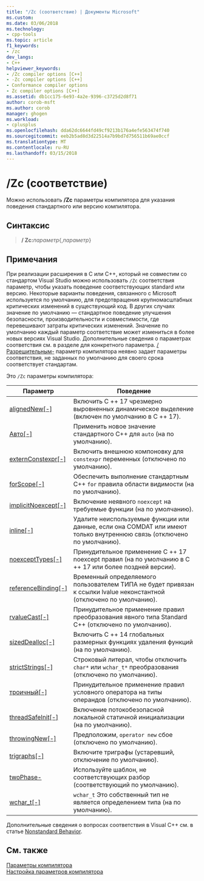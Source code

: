 ```yaml
---
title: "/Zc (соответствие) | Документы Microsoft"
ms.custom: 
ms.date: 03/06/2018
ms.technology:
- cpp-tools
ms.topic: article
f1_keywords:
- /zc
dev_langs:
- C++
helpviewer_keywords:
- /Zc compiler options [C++]
- -Zc compiler options [C++]
- Conformance compiler options
- Zc compiler options [C++]
ms.assetid: db1cc175-6e93-4a2e-9396-c3725d2d8f71
author: corob-msft
ms.author: corob
manager: ghogen
ms.workload:
- cplusplus
ms.openlocfilehash: dda62dc6644fd49cf9213b176a4efe563474f740
ms.sourcegitcommit: eeb2b5ad8d3d22514a7b9bd7d756511b69ae0ccf
ms.translationtype: MT
ms.contentlocale: ru-RU
ms.lasthandoff: 03/15/2018
---
```

# <a name="zc-conformance"></a>/Zc (соответствие)

Можно использовать **/Zc** параметры компилятора для указания поведения стандартного или версию компилятора.

## <a name="syntax"></a>Синтаксис

> **/ Zc:**_параметр_{,_параметр_}

## <a name="remarks"></a>Примечания

При реализации расширения в C или C++, который не совместим со стандартом Visual Studio можно использовать `/Zc` соответствия параметр, чтобы указать поведение соответствующих standard или версию. Некоторые варианты поведения, связанного с Microsoft используется по умолчанию, для предотвращения крупномасштабных критических изменений в существующий код. В других случаях значение по умолчанию — стандартное поведение улучшения безопасности, производительности и совместимости, где перевешивают затраты критических изменений. Значение по умолчанию каждый параметр соответствие может измениться в более новых версиях Visual Studio. Дополнительные сведения о параметрах соответствия см. в разделе для конкретного параметра. [/ Разрешительным-](permissive-standards-conformance.md) параметр компилятора неявно задает параметры соответствия, не заданных по умолчанию для своего срока соответствует стандартам.

Это `/Zc` параметры компилятора:

|Параметр|Поведение|
|---|---|
|[alignedNew\[-\]](zc-alignednew.md)|Включить C ++ 17 чрезмерно выровненных динамическое выделение (включен по умолчанию в C ++ 17).|
|[Авто\[-\]](zc-auto-deduce-variable-type.md)|Применить новое значение стандартного C++ для `auto` (на по умолчанию).|
|[externConstexpr\[-\]](zc-externconstexpr.md)|Включить внешнюю компоновку для `constexpr` переменных (отключено по умолчанию).|
|[forScope\[-\]](zc-forscope-force-conformance-in-for-loop-scope.md)|Обеспечить выполнение стандартным C++ `for` правила области видимости (на по умолчанию).|
|[implicitNoexcept\[-\]](zc-implicitnoexcept-implicit-exception-specifiers.md)|Включение неявного `noexcept` на требуемые функции (на по умолчанию).|
|[inline\[-\]](zc-inline-remove-unreferenced-comdat.md)|Удалите неиспользуемые функции или данные, если она COMDAT или имеют только внутреннюю связь (отключено по умолчанию).|
|[noexceptTypes\[-\]](zc-noexcepttypes.md)|Принудительное применение C ++ 17 noexcept правил (на по умолчанию в C ++ 17 или более поздней версии).|
|[referenceBinding\[-\]](zc-referencebinding-enforce-reference-binding-rules.md)|Временный определяемого пользователем ТИПА не будет привязан к ссылки lvalue неконстантной (отключено по умолчанию).|
|[rvalueCast\[-\]](zc-rvaluecast-enforce-type-conversion-rules.md)|Принудительное применение правил преобразования явного типа Standard C++ (отключено по умолчанию).|
|[sizedDealloc\[-\]](zc-sizeddealloc-enable-global-sized-dealloc-functions.md)|Включить C ++ 14 глобальных размерных функциях удаления функций (на по умолчанию).|
|[strictStrings\[-\]](zc-strictstrings-disable-string-literal-type-conversion.md)|Строковый литерал, чтобы отключить `char*` или `wchar_t*` преобразования (отключено по умолчанию).|
|[троичный\[-\]](zc-ternary.md)|Принудительное применение правил условного оператора на типы операндов (отключено по умолчанию).|
|[threadSafeInit\[-\]](zc-threadsafeinit-thread-safe-local-static-initialization.md)|Включение потокобезопасной локальной статичной инициализации (на по умолчанию).|
|[throwingNew\[-\]](zc-throwingnew-assume-operator-new-throws.md)|Предположим, `operator new` сбое (отключено по умолчанию).|
|[trigraphs\[-\]](zc-trigraphs-trigraphs-substitution.md)|Включите триграфы (устаревший, отключение по умолчанию).|
|[twoPhase-](zc-twophase.md)|Используйте шаблон, не соответствующих разбор (соответствующий по умолчанию).|
|[wchar_t\[-\]](zc-wchar-t-wchar-t-is-native-type.md)|`wchar_t` Это собственный тип не является определением типа (на по умолчанию).|

Дополнительные сведения о вопросах соответствия в Visual C++ см. в статье [Nonstandard Behavior](../../cpp/nonstandard-behavior.md).

## <a name="see-also"></a>См. также

[Параметры компилятора](compiler-options.md)  
[Настройка параметров компилятора](setting-compiler-options.md)
